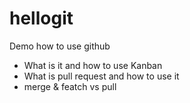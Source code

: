 # hellogit

Demo how to use github

* What is it and how to use Kanban
* What is pull request and how to use it 
* merge & featch vs pull